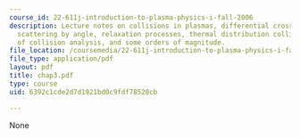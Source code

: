 ```yaml
---
course_id: 22-611j-introduction-to-plasma-physics-i-fall-2006
description: Lecture notes on collisions in plasmas, differential cross-section for
  scattering by angle, relaxation processes, thermal distribution collisions, applications
  of collision analysis, and some orders of magnitude.
file_location: /coursemedia/22-611j-introduction-to-plasma-physics-i-fall-2006/6392c1cde2d7d1921bd0c9fdf78520cb_chap3.pdf
file_type: application/pdf
layout: pdf
title: chap3.pdf
type: course
uid: 6392c1cde2d7d1921bd0c9fdf78520cb

---
```

None